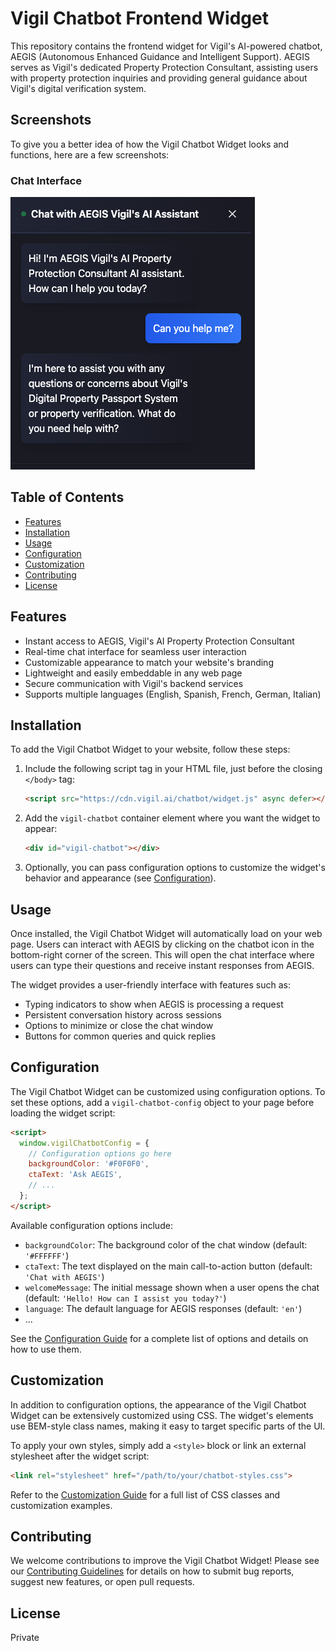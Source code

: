 # Vigil Chatbot Frontend Widget

This repository contains the frontend widget for Vigil's AI-powered chatbot, AEGIS (Autonomous Enhanced Guidance and Intelligent Support). AEGIS serves as Vigil's dedicated Property Protection Consultant, assisting users with property protection inquiries and providing general guidance about Vigil's digital verification system.

## Screenshots

To give you a better idea of how the Vigil Chatbot Widget looks and functions, here are a few screenshots:

### Chat Interface
![Chat Interface](images/chat-interface.png)

## Table of Contents
- [Features](#features)
- [Installation](#installation)
- [Usage](#usage)
- [Configuration](#configuration)
- [Customization](#customization)
- [Contributing](#contributing)
- [License](#license)

## Features
- Instant access to AEGIS, Vigil's AI Property Protection Consultant
- Real-time chat interface for seamless user interaction
- Customizable appearance to match your website's branding
- Lightweight and easily embeddable in any web page
- Secure communication with Vigil's backend services
- Supports multiple languages (English, Spanish, French, German, Italian)

## Installation
To add the Vigil Chatbot Widget to your website, follow these steps:

1. Include the following script tag in your HTML file, just before the closing `</body>` tag:

   ```html
   <script src="https://cdn.vigil.ai/chatbot/widget.js" async defer></script>
   ```

2. Add the `vigil-chatbot` container element where you want the widget to appear:

   ```html
   <div id="vigil-chatbot"></div>
   ```

3. Optionally, you can pass configuration options to customize the widget's behavior and appearance (see [Configuration](#configuration)).

## Usage
Once installed, the Vigil Chatbot Widget will automatically load on your web page. Users can interact with AEGIS by clicking on the chatbot icon in the bottom-right corner of the screen. This will open the chat interface where users can type their questions and receive instant responses from AEGIS.

The widget provides a user-friendly interface with features such as:
- Typing indicators to show when AEGIS is processing a request
- Persistent conversation history across sessions
- Options to minimize or close the chat window
- Buttons for common queries and quick replies

## Configuration
The Vigil Chatbot Widget can be customized using configuration options. To set these options, add a `vigil-chatbot-config` object to your page before loading the widget script:

```html
<script>
  window.vigilChatbotConfig = {
    // Configuration options go here
    backgroundColor: '#F0F0F0',
    ctaText: 'Ask AEGIS',
    // ...
  };
</script>
```

Available configuration options include:
- `backgroundColor`: The background color of the chat window (default: `'#FFFFFF'`)
- `ctaText`: The text displayed on the main call-to-action button (default: `'Chat with AEGIS'`)
- `welcomeMessage`: The initial message shown when a user opens the chat (default: `'Hello! How can I assist you today?'`) 
- `language`: The default language for AEGIS responses (default: `'en'`)
- ... 

See the [Configuration Guide](docs/configuration.md) for a complete list of options and details on how to use them.

## Customization
In addition to configuration options, the appearance of the Vigil Chatbot Widget can be extensively customized using CSS. The widget's elements use BEM-style class names, making it easy to target specific parts of the UI.

To apply your own styles, simply add a `<style>` block or link an external stylesheet after the widget script:

```html
<link rel="stylesheet" href="/path/to/your/chatbot-styles.css">
```

Refer to the [Customization Guide](docs/customization.md) for a full list of CSS classes and customization examples.

## Contributing
We welcome contributions to improve the Vigil Chatbot Widget! Please see our [Contributing Guidelines](CONTRIBUTING.md) for details on how to submit bug reports, suggest new features, or open pull requests.

## License
Private
